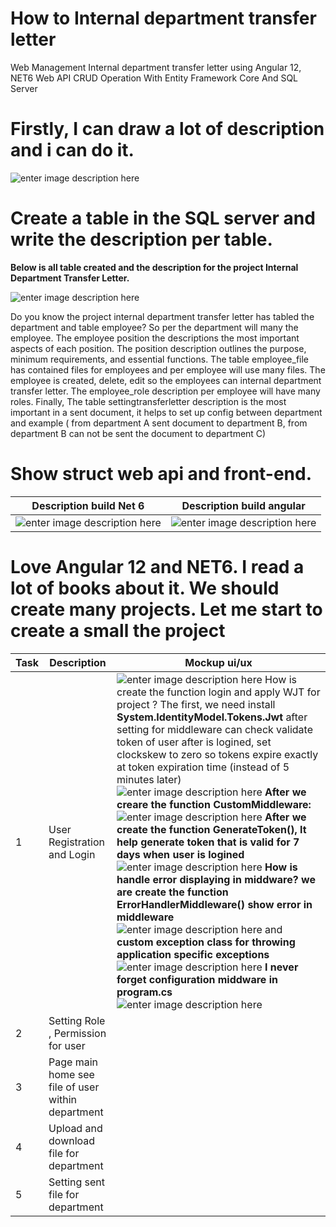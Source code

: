 # How to Internal department transfer letter
 Web Management Internal department transfer letter  using Angular 12, NET6 Web API CRUD Operation With Entity Framework Core And SQL Server

# Firstly, I can draw a lot of description and i can do it.

![enter image description here](https://github.com/thanhlong2803/update-image/blob/main/image3/InternalDepartment.png)

# Create a table in the SQL server and write the description per table.

 **Below is all table created and the description for the project Internal Department Transfer Letter.**

![enter image description here](https://github.com/thanhlong2803/update-image/blob/main/image3/struct_diagram.png)

Do you know the project internal department transfer letter has tabled the department and table employee? So per the department will many the employee. The employee position the descriptions the most important aspects of each position. The position description outlines the purpose, minimum requirements, and essential functions.
The table employee_file has contained files for employees and per employee will use many files. The employee is created, delete, edit so the employees can internal department transfer letter. The employee_role description per employee will have many roles.
Finally, The table settingtransferletter description is the most important in a sent document, it helps to set up config between department and  example ( from department A sent document to  department B, from department B can not be sent the document to department C)

# Show struct web api and front-end.
| Description build Net 6   | Description build angular |
|--|--|
| ![enter image description here](https://github.com/thanhlong2803/update-image/blob/main/image3/be2.png) | ![enter image description here](https://github.com/thanhlong2803/update-image/blob/main/image3/fe2.png) |

# Love Angular 12 and NET6. I read a lot of books about it. We should create many projects. Let me start to create a small the project 
| Task | Description | Mockup ui/ux |
|--|--|--|
|  1| User Registration and Login|![enter image description here](https://github.com/thanhlong2803/update-image/blob/main/image3/login.png) How is create the function login and apply WJT for project ? The first, we need install **System.IdentityModel.Tokens.Jwt** after setting for middleware can check validate token of user after is logined, set clockskew to zero so tokens expire exactly at token expiration time (instead of 5 minutes later) ![enter image description here](https://github.com/thanhlong2803/update-image/blob/main/image3/validate.png) **After we creare the function CustomMiddleware:**  ![enter image description here](https://github.com/thanhlong2803/update-image/blob/main/image3/invoke.png) **After we create the function GenerateToken(), It help generate token that is valid for 7 days when user is logined** ![enter image description here](https://github.com/thanhlong2803/update-image/blob/main/image3/GenerateToken.png) **How is handle error displaying in middware?  we are create the function ErrorHandlerMiddleware() show error in middleware**  ![enter image description here](https://github.com/thanhlong2803/update-image/blob/main/image3/invokeErrorMiddware.png) and **custom exception class for throwing application specific exceptions** ![enter image description here](https://github.com/thanhlong2803/update-image/blob/main/image3/AppException.png) **I never forget configuration middware in program.cs** ![enter image description here](https://github.com/thanhlong2803/update-image/blob/main/image3/middware.png)  |
|2| Setting Role , Permission for user ||
|3|Page main home see file of user within department||
|4|Upload and download file for department ||
|5|Setting sent file for department ||




